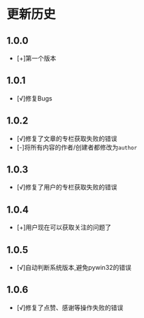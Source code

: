 # 更新历史
## 1.0.0
- [+]第一个版本

## 1.0.1
- [√]修复Bugs

## 1.0.2
- [√]修复了文章的专栏获取失败的错误
- [-]将所有内容的作者/创建者都修改为`author`

## 1.0.3
- [√]修复了用户的专栏获取失败的错误

## 1.0.4
- [+]用户现在可以获取关注的问题了

## 1.0.5
- [√]自动判断系统版本,避免pywin32的错误

## 1.0.6
- [√]修复了点赞、感谢等操作失败的错误